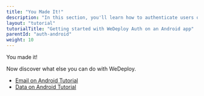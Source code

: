 ```yaml
---
title: "You Made It!"
description: "In this section, you'll learn how to authenticate users on an Android app using the WeDeploy API Client."
layout: "tutorial"
tutorialTitle: "Getting started with WeDeploy Auth on an Android app"
parentId: "auth-android"
weight: 10
---
```


<div class="notfound">
	<div class="notfound-icon">
		<span class="icon-16-thumb-up"></span>
	</div>
	<p class="notfound-text">You made it!</p>
	<p>Now discover what else you can do with WeDeploy.</p>
	<ul class="checklist">
		<li><a href="/tutorials/email-android/get-started.html">Email on Android Tutorial</a></li>
		<li><a href="/tutorials/data-android/get-started.html">Data on Android Tutorial</a></li>
	</ul>
</div>
